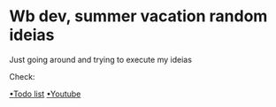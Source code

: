 # Wb dev, summer vacation random ideias
Just going around and trying to execute my ideias
<p> Check:
  <p>
    <a href="Tolist/index.html">&bull;Todo list</a>
    <a href="Youtube/index.html">&bull;Youtube</a>
  </p>
</p>
